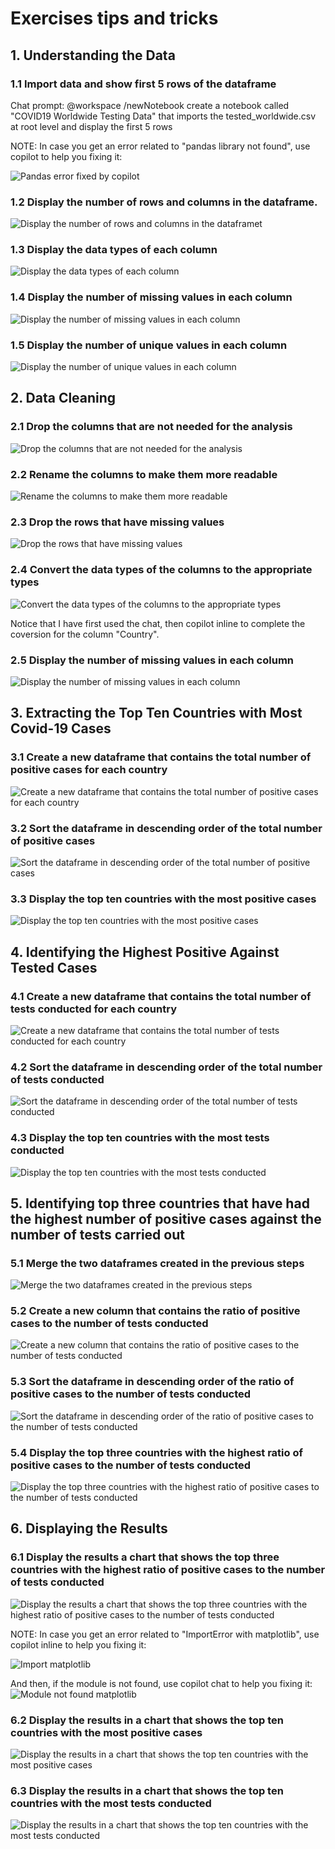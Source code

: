 # Exercises tips and tricks

## 1. Understanding the Data

### 1.1 Import data and show first 5 rows of the dataframe

Chat prompt: @workspace  /newNotebook create a notebook called "COVID19 Worldwide Testing Data" that imports the tested_worldwide.csv at root level and display the first 5 rows 

NOTE: In case you get an error related to "pandas library not found", use copilot to help you fixing it:

![Pandas error fixed by copilot](dataengineer/images/pandaserror.png)

### 1.2 Display the number of rows and columns in the dataframe. 

![Display the number of rows and columns in the dataframet](images/1_2.png)

### 1.3 Display the data types of each column

![Display the data types of each column](images/1_3.png)

### 1.4 Display the number of missing values in each column

![Display the number of missing values in each column](images/1_4.png)

### 1.5 Display the number of unique values in each column

![Display the number of unique values in each column](images/1_5.png)

## 2. Data Cleaning

### 2.1 Drop the columns that are not needed for the analysis

![Drop the columns that are not needed for the analysis](images/2_1.png)

### 2.2 Rename the columns to make them more readable

![Rename the columns to make them more readable](images/2_2.png)

### 2.3 Drop the rows that have missing values

![Drop the rows that have missing values](images/2_3.png)

### 2.4 Convert the data types of the columns to the appropriate types

![Convert the data types of the columns to the appropriate types](images/2_4.png)

Notice that I have first used the chat, then copilot inline to complete the coversion for the column "Country".

### 2.5 Display the number of missing values in each column

![Display the number of missing values in each column](images/2_5.png)

## 3. Extracting the Top Ten Countries with Most Covid-19 Cases

### 3.1 Create a new dataframe that contains the total number of positive cases for each country

![Create a new dataframe that contains the total number of positive cases for each country](images/3_1.png)

### 3.2 Sort the dataframe in descending order of the total number of positive cases

![Sort the dataframe in descending order of the total number of positive cases](images/3_2.png)

### 3.3 Display the top ten countries with the most positive cases

![Display the top ten countries with the most positive cases](images/3_3.png)

## 4. Identifying the Highest Positive Against Tested Cases

### 4.1 Create a new dataframe that contains the total number of tests conducted for each country

![Create a new dataframe that contains the total number of tests conducted for each country](images/4_1.png)

### 4.2 Sort the dataframe in descending order of the total number of tests conducted

![Sort the dataframe in descending order of the total number of tests conducted](images/4_2.png)

### 4.3 Display the top ten countries with the most tests conducted

![Display the top ten countries with the most tests conducted](images/4_3.png)

## 5. Identifying top three countries that have had the highest number of positive cases against the number of tests carried out

### 5.1 Merge the two dataframes created in the previous steps

![Merge the two dataframes created in the previous steps](images/5_1.png)

### 5.2 Create a new column that contains the ratio of positive cases to the number of tests conducted

![Create a new column that contains the ratio of positive cases to the number of tests conducted](images/5_2.png)

### 5.3 Sort the dataframe in descending order of the ratio of positive cases to the number of tests conducted

![Sort the dataframe in descending order of the ratio of positive cases to the number of tests conducted](images/5_3.png)

### 5.4 Display the top three countries with the highest ratio of positive cases to the number of tests conducted

![Display the top three countries with the highest ratio of positive cases to the number of tests conducted](images/5_4.png)

## 6. Displaying the Results

### 6.1 Display the results a chart that shows the top three countries with the highest ratio of positive cases to the number of tests conducted

![Display the results a chart that shows the top three countries with the highest ratio of positive cases to the number of tests conducted](images/6_1.png)

NOTE: In case you get an error related to "ImportError with matplotlib", use copilot inline to help you fixing it:

![Import matplotlib](images/importmatplot.png)

And then, if the module is not found, use copilot chat to help you fixing it:
![Module not found matplotlib](images/notfoundmatplotlib.png)


### 6.2 Display the results in a chart that shows the top ten countries with the most positive cases

![Display the results in a chart that shows the top ten countries with the most positive cases](images/6_2.png)

### 6.3 Display the results in a chart that shows the top ten countries with the most tests conducted

![Display the results in a chart that shows the top ten countries with the most tests conducted](images/6_3.png)


